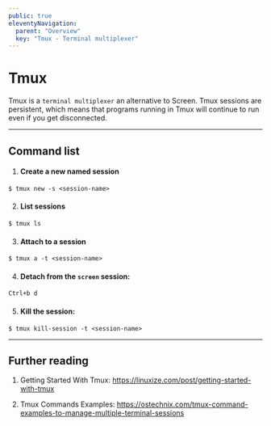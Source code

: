 ```yaml
---
public: true
eleventyNavigation:
  parent: "Overview"
  key: "Tmux - Terminal multiplexer"
---
```


# Tmux

Tmux is a `terminal multiplexer` an alternative to Screen. Tmux sessions are persistent, which means that programs running in Tmux will continue to run even if you get disconnected.

<!-- <br/><br/> -->

---

## Command list

1. #### Create a new named session

```
$ tmux new -s <session-name>
```

2. #### List sessions

```
$ tmux ls
```

3. #### Attach to a session

```
$ tmux a -t <session-name>
```

4. #### Detach from the `screen` session:

```
Ctrl+b d
```

5. #### Kill the session:

```
$ tmux kill-session -t <session-name>
```

---

## Further reading

1. Getting Started With Tmux: <https://linuxize.com/post/getting-started-with-tmux>

2. Tmux Commands Examples: <https://ostechnix.com/tmux-command-examples-to-manage-multiple-terminal-sessions>
